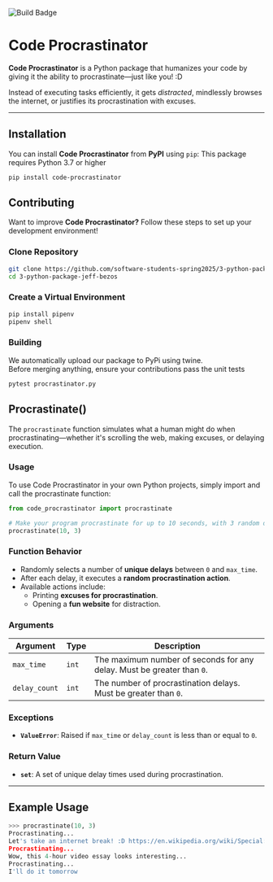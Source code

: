 ![Build Badge](https://github.com/software-students-spring2025/3-python-package-jeff-bezos/actions/workflows/build.yml/badge.svg?event=pull_request)

# Code Procrastinator

**Code Procrastinator** is a Python package that humanizes your code by giving it the ability to procrastinate—just like you! :D 

Instead of executing tasks efficiently, it gets *distracted*, mindlessly browses the internet, or justifies its procrastination with excuses. 

---

## **Installation**
You can install **Code Procrastinator** from **PyPI** using `pip`:
This package requires Python 3.7 or higher

```sh
pip install code-procrastinator
```

## **Contributing**
Want to improve **Code Procrastinator?** Follow these steps to set up your development environment!

### **Clone Repository**
```sh
git clone https://github.com/software-students-spring2025/3-python-package-jeff-bezos.git
cd 3-python-package-jeff-bezos
```

### **Create a Virtual Environment**
```sh
pip install pipenv
pipenv shell
```

### **Building**
We automatically upload our package to PyPi using twine.\
Before merging anything, ensure your contributions pass the unit tests
```sh
pytest procrastinator.py
```

## **Procrastinate()**
The `procrastinate` function simulates what a human might do when procrastinating—whether it's scrolling the web, making excuses, or delaying execution.

### **Usage**
To use Code Procrastinator in your own Python projects, simply import and call the procrastinate function:
```python
from code_procrastinator import procrastinate

# Make your program procrastinate for up to 10 seconds, with 3 random delays
procrastinate(10, 3)
```

### **Function Behavior**
- Randomly selects a number of **unique delays** between `0` and `max_time`.
- After each delay, it executes a **random procrastination action**.
- Available actions include:
  - Printing **excuses for procrastination**.
  - Opening a **fun website** for distraction.

### **Arguments**
| Argument    | Type | Description |
|------------|------|-------------|
| `max_time`  | `int`  | The maximum number of seconds for any delay. Must be greater than `0`. |
| `delay_count` | `int`  | The number of procrastination delays. Must be greater than `0`. |

### **Exceptions**
- **`ValueError`**: Raised if `max_time` or `delay_count` is less than or equal to `0`.

### **Return Value**
- **`set`**: A set of unique delay times used during procrastination.

---

## **Example Usage**
```python
>>> procrastinate(10, 3)
Procrastinating...
Let's take an internet break! :D https://en.wikipedia.org/wiki/Special:Random
Procrastinating...
Wow, this 4-hour video essay looks interesting...
Procrastinating...
I'll do it tomorrow

